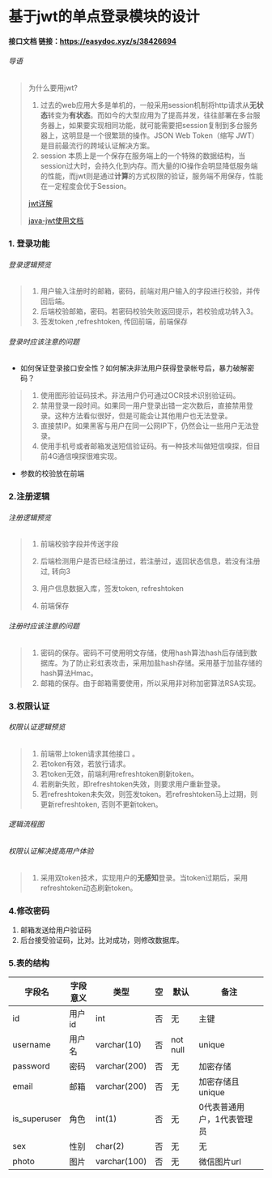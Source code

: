 # 基于jwt的单点登录模块的设计

#### 接口文档   链接：https://easydoc.xyz/s/38426694   

###### 导语

> 为什么要用jwt?
>
> 1. 过去的web应用大多是单机的，一般采用session机制将http请求从**无状态**转变为**有状态**。而如今的大型应用为了提高并发，往往部署在多台服务器上，如果要实现相同功能，就可能需要把session复制到多台服务器上，这明显是一个很繁琐的操作。JSON Web Token（缩写 JWT）是目前最流行的跨域认证解决方案。
> 2. session 本质上是一个保存在服务端上的一个特殊的数据结构，当session过大时，会持久化到内存。而大量的IO操作会明显降低服务端的性能，而jwt则是通过**计算**的方式权限的验证，服务端不用保存，性能在一定程度会优于Session。
>
> [jwt详解](http://www.ruanyifeng.com/blog/2018/07/json_web_token-tutorial.html)
>
> [java-jwt使用文档](https://github.com/auth0/java-jwt)

### 1. 登录功能



###### 登录逻辑预览

>1.  用户输入注册时的邮箱，密码，前端对用户输入的字段进行校验，并传回后端。
>2.  后端校验邮箱，密码。若密码校验失败返回提示，若校验成功转入3。
>3.  签发token ,refreshtoken, 传回前端，前端保存



###### 登录时应该注意的问题

-  如何保证登录接口安全性？如何解决非法用户获得登录帐号后，暴力破解密码？

> 1. 使用图形验证码技术。非法用户仍可通过OCR技术识别验证码。
> 2. 禁用登录一段时间。如果同一用户登录出错一定次数后，直接禁用登录。这种方法看似很好，但是可能会让其他用户也无法登录。
> 3. 直接禁IP。如果黑客与用户在同一公网IP下，仍然会让一些用户无法登录。
> 4. 使用手机号或者邮箱发送短信验证码。有一种技术叫做短信嗅探，但目前4G通信嗅探很难实现。 

- 参数的校验放在前端



### 2.注册逻辑

###### 注册逻辑预览

>1. 前端校验字段并传送字段
>
>2. 后端检测用户是否已经注册过，若注册过，返回状态信息，若没有注册过, 转向3
>
>3. 用户信息数据入库，签发token, refreshtoken
>
>4. 前端保存
>

###### 注册时应该注意的问题

>1. 密码的保存。密码不可使用明文存储，使用hash算法hash后存储到数据库。为了防止彩虹表攻击，采用加盐hash存储。采用基于加盐存储的hash算法Hmac。
>2. 邮箱的保存。由于邮箱需要使用，所以采用非对称加密算法RSA实现。

### 3.权限认证

###### 权限认证逻辑预览

> 1. 前端带上token请求其他接口 。
> 2. 若token有效，若放行请求。
> 3. 若token无效，前端利用refreshtoken刷新token。
> 4. 若刷新失败，即refreshtoken失效，则要求用户重新登录。
> 5. 若refreshtoken未失效，则签发token。若refreshtoken马上过期，则更新refreshtoken, 否则不更新token。

###### 逻辑流程图



###### 权限认证解决提高用户体验

>1. 采用双token技术，实现用户的**无感知**登录。当token过期后，采用refreshtoken动态刷新token。

### 4.修改密码

1. 邮箱发送给用户验证码 
2. 后台接受验证码，比对。比对成功，则修改数据库。

### 5.表的结构

| 字段名       | 字段意义 | 类型         | 空   | 默认     | 备注                       |
| ------------ | -------- | ------------ | ---- | -------- | -------------------------- |
| id           | 用户id   | int          | 否   | 无       | 主键                       |
| username     | 用户名   | varchar(10)  | 否   | not null | unique                     |
| password     | 密码     | varchar(200) | 否   | 无       | 加密存储                   |
| email        | 邮箱     | varchar(200) | 否   | 无       | 加密存储且unique           |
| is_superuser | 角色     | int(1)       | 否   | 无       | 0代表普通用户，1代表管理员 |
| sex          | 性别     | char(2)      | 否   | 无       | 无                         |
| photo        | 图片     | varchar(100) | 否   | 无       | 微信图片url                |













